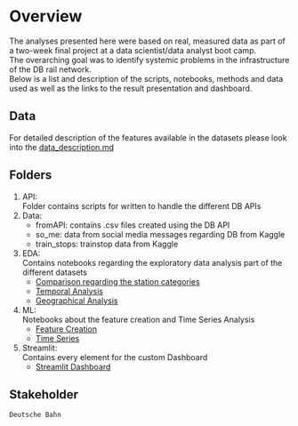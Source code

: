 # Overview
The analyses presented here were based on real, measured data as part of a two-week final project at a data scientist/data analyst boot camp.<br>
The overarching goal was to identify systemic problems in the infrastructure of the DB rail network.<br>
Below is a list and description of the scripts, notebooks, methods and data used as well as the links to the result presentation and dashboard.

## Data

For detailed description of the features available in the datasets please look into the [data_description.md](data_description.md)

## Folders

1) API:<br> Folder contains scripts for written to handle the different DB APIs
2) Data:
    - fromAPI: contains .csv files created using the DB API
    - so_me: data from social media messages regarding DB from Kaggle
    - train_stops: trainstop data from Kaggle
3) EDA: <br>Contains notebooks regarding the exploratory data analysis part of the different datasets
    - [Comparison regarding the station categories](EDA/01_data_collecting_comparison.ipynb)
    - [Temporal Analysis](EDA/02_temporal_analysis.ipynb)
    - [Geographical Analysis](EDA/03_geographical_analysis.ipynb)<br>
4) ML: <br> Notebooks about the feature creation and Time Series Analysis
    - [Feature Creation](ML/ML_feature_creation_stations_class.ipynb)
    - [Time Series](ML/Time_Series.ipynb)
5) Streamlit: <br> Contains every element for the custom Dashboard
    - [Streamlit Dashboard](streamlit/Streamlit.py)
## Stakeholder
`Deutsche Bahn`


